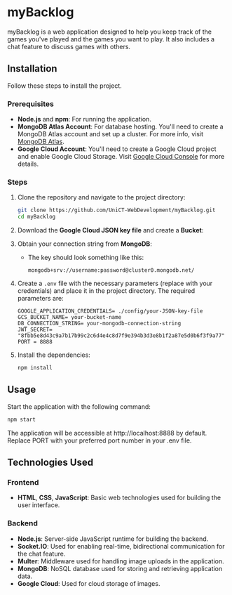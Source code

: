 # myBacklog

myBacklog is a web application designed to help you keep track of the games you've played and the games you want to play. It also includes a chat feature to discuss games with others.

## Installation

Follow these steps to install the project.

### Prerequisites

- **Node.js** and **npm**: For running the application.
- **MongoDB Atlas Account**: For database hosting. You'll need to create a MongoDB Atlas account and set up a cluster. For more info, visit [MongoDB Atlas](https://www.mongodb.com/cloud/atlas).
- **Google Cloud Account**: You'll need to create a Google Cloud project and enable Google Cloud Storage. Visit [Google Cloud Console](https://console.cloud.google.com/) for more details.

### Steps

1. Clone the repository and navigate to the project directory:

    ```sh
    git clone https://github.com/UniCT-WebDevelopment/myBacklog.git
    cd myBacklog
    ```

2. Download the **Google Cloud JSON key file** and create a **Bucket**:

3. Obtain your connection string from **MongoDB**:
   - The key should look something like this:
     ```text
     mongodb+srv://username:password@cluster0.mongodb.net/
     ```

4. Create a `.env` file with the necessary parameters (replace with your credentials) and place it in the project directory. The required parameters are:

    ```env
    GOOGLE_APPLICATION_CREDENTIALS= ./config/your-JSON-key-file
    GCS_BUCKET_NAME= your-bucket-name
    DB_CONNECTION_STRING= your-mongodb-connection-string
    JWT_SECRET= "8fbb5e8d43c9a7b17b99c2c6d4e4c8d7f9e394b3d3e8b1f2a87e5d0b6f3f9a77"
    PORT = 8888
    ```

5. Install the dependencies:

    ```sh
    npm install
    ```

## Usage

Start the application with the following command:

```sh
npm start
```

The application will be accessible at http://localhost:8888 by default. Replace PORT with your preferred port number in your .env file.

## Technologies Used

### Frontend
- **HTML**, **CSS**, **JavaScript**: Basic web technologies used for building the user interface.

### Backend
- **Node.js**: Server-side JavaScript runtime for building the backend.
- **Socket.IO**: Used for enabling real-time, bidirectional communication for the chat feature.
- **Multer**: Middleware used for handling image uploads in the application.
- **MongoDB**: NoSQL database used for storing and retrieving application data.
- **Google Cloud**: Used for cloud storage of images.
